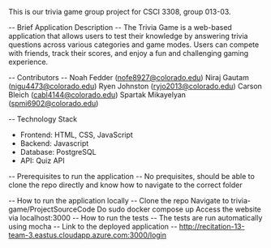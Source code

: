 This is our trivia game group project for CSCI 3308, group 013-03.

-- Brief Application Description -- 
The Trivia Game is a web-based application that allows users to test their knowledge by answering trivia questions across various categories and game modes. Users can compete with friends, track their scores, and enjoy a fun and challenging gaming experience.

-- Contributors -- 
Noah Fedder (nofe8927@colorado.edu)
Niraj Gautam (nigu4473@colorado.edu) 
Ryen Johnston (ryjo2013@colorado.edu)
Carson Bleich (cabl4144@colorado.edu)
Spartak Mikayelyan (spmi6902@colorado.edu)

-- Technology Stack
- Frontend: HTML, CSS, JavaScript
- Backend: Javascript
- Database: PostgreSQL
- API: Quiz API

-- Prerequisites to run the application --
No prequisites, should be able to clone the repo directly and know how to navigate to the correct folder

-- How to run the application locally -- 
Clone the repo
Navigate to trivia-game/ProjectSourceCode
Do sudo docker compose up
Access the website via localhost:3000
-- How to run the tests -- 
The tests are run automatically using mocha
-- Link to the deployed application -- 
http://recitation-13-team-3.eastus.cloudapp.azure.com:3000/login

